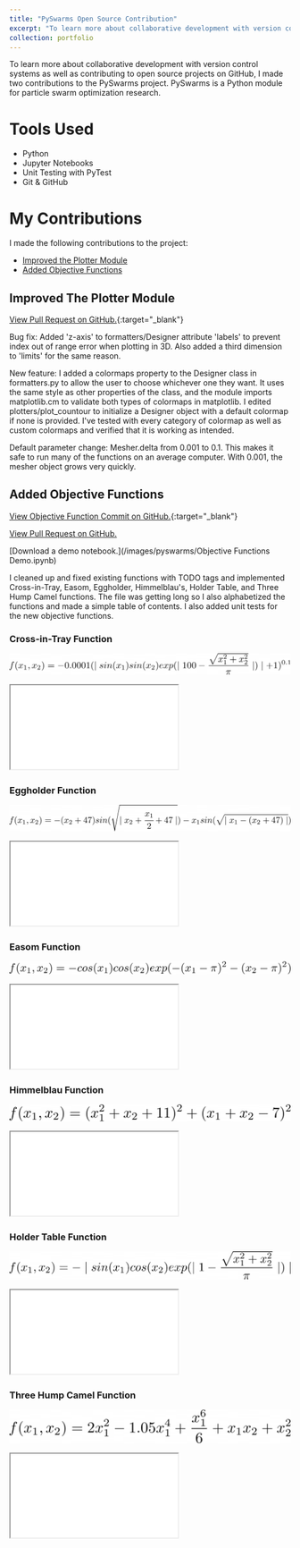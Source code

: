 ```yaml
---
title: "PySwarms Open Source Contribution"
excerpt: "To learn more about collaborative development with version control systems as well as contributing to open source projects on GitHub, I made two contributions to the PySwarms project. Pyswarms is a Python module for particle swarm optimization research.<br/><img src='/images/pyswarms/eggholder.jpg'>"
collection: portfolio
---
```


To learn more about collaborative development with version control systems as well as contributing to open source projects on GitHub, I made two contributions to the PySwarms project. PySwarms is a Python module for particle swarm optimization research.

# Tools Used

* Python
* Jupyter Notebooks
* Unit Testing with PyTest
* Git & GitHub

# My Contributions

I made the following contributions to the project:
* [Improved the Plotter Module](#improved-the-plotter-module)
* [Added Objective Functions](#added-objective-functions)

## Improved The Plotter Module

[View Pull Request on GitHub.](https://github.com/ljvmiranda921/pyswarms/pull/172){:target="_blank"}

Bug fix: Added 'z-axis' to formatters/Designer attribute 'labels' to prevent index out of range error when plotting in 3D. Also added a third dimension to 'limits' for the same reason.

New feature: I added a colormaps property to the Designer class in formatters.py to allow the user to choose whichever one they want. It uses the same style as other properties of the class, and the module imports matplotlib.cm to validate both types of colormaps in matplotlib. I edited plotters/plot_countour to initialize a Designer object with a default colormap if none is provided. I've tested with every category of colormap as well as custom colormaps and verified that it is working as intended.

Default parameter change: Mesher.delta from 0.001 to 0.1. This makes it safe to run many of the functions on an average computer. With 0.001, the mesher object grows very quickly.

[](/images/pyswarms/ploter.jpg)

## Added Objective Functions

[View Objective Function Commit on GitHub.](https://github.com/ljvmiranda921/pyswarms/pull/168/commits/b5a3afdb6a3087cce64ec08f554ae034936eb553){:target="_blank"}

[View Pull Request on GitHub.](https://github.com/ljvmiranda921/pyswarms/pull/168)

[Download a demo notebook.](/images/pyswarms/Objective Functions Demo.ipynb)

I cleaned up and fixed existing functions with TODO tags and implemented Cross-in-Tray, Easom, Eggholder, Himmelblau's, Holder Table, and Three Hump Camel functions. The file was getting long so I also alphabetized the functions and made a simple table of contents. I also added unit tests for the new objective functions.

### Cross-in-Tray Function

![](/images/pyswarms/cross-in-tray.png)

<div class="flexible-container">
<iframe src = "/images/pyswarms/cross_in_tray.mp4" type = "video/mp4" > frameborder="0" style="border:0"></iframe>
</div>

### Eggholder Function

![](/images/pyswarms/eggholder.png)

<div class="flexible-container">
<iframe src = "/images/pyswarms/eggholder.mp4" type = "video/mp4"  > frameborder="0" style="border:0"></iframe>
</div>

### Easom Function

![](/images/pyswarms/easom.png)

<div class="flexible-container">
<iframe src = "/images/pyswarms/easom.mp4" type = "video/mp4" > frameborder="0" style="border:0"></iframe>
</div>

### Himmelblau Function

![](/images/pyswarms/himmelblau.png)

<div class="flexible-container">
<iframe src = "/images/pyswarms/himmelblau.mp4" type = "video/mp4"  > frameborder="0" style="border:0"></iframe>
</div>

### Holder Table Function

![](/images/pyswarms/holder_table.png)

<div class="flexible-container">
<iframe src = "/images/pyswarms/holder_table.mp4" type = "video/mp4"  > frameborder="0" style="border:0"></iframe>
</div>

### Three Hump Camel Function

![](/images/pyswarms/three_hump_camel.png)

<div class="flexible-container">
<iframe src = "/images/pyswarms/three_hump_camel.mp4" type = "video/mp4">  frameborder="0" style="border:0"></iframe>
</div>
